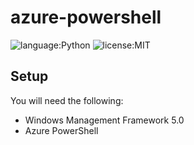 # azure-powershell

![language:Python](https://img.shields.io/badge/Language-PowerShell-blue.svg?style=flat-square) ![license:MIT](https://img.shields.io/badge/License-MIT-green.svg?style=flat-square) 

## Setup

You will need the following:

+ Windows Management Framework 5.0
+ Azure PowerShell
